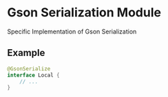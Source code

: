 # Gson Serialization Module
Specific Implementation of Gson Serialization

## Example
~~~ Kotlin
@GsonSerialize
interface Local {
    // ...
}
~~~